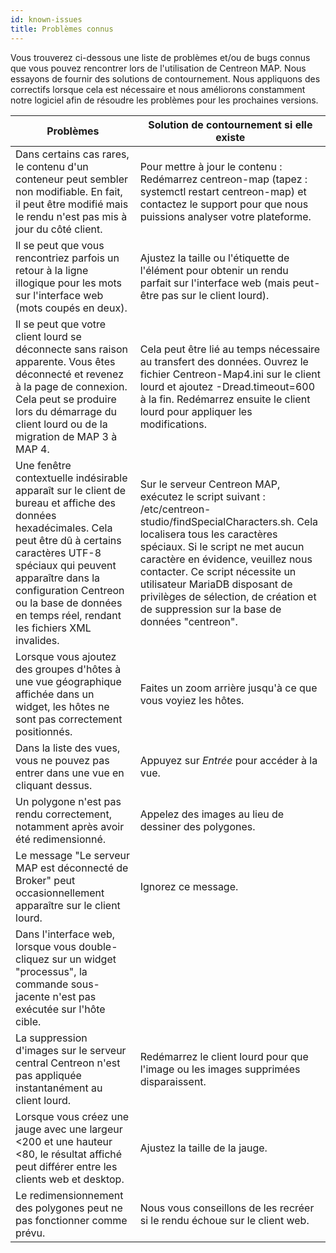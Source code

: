 ```yaml
---
id: known-issues
title: Problèmes connus
---
```


Vous trouverez ci-dessous une liste de problèmes et/ou de bugs connus que vous pouvez rencontrer lors de l'utilisation de Centreon MAP.
Nous essayons de fournir des solutions de contournement. Nous appliquons des correctifs lorsque cela est nécessaire et nous améliorons constamment notre logiciel afin de résoudre les problèmes pour les prochaines versions.

| Problèmes | Solution de contournement si elle existe |
|---|---|
| Dans certains cas rares, le contenu d'un conteneur peut sembler non modifiable. En fait, il peut être modifié mais le rendu n'est pas mis à jour du côté client. | Pour mettre à jour le contenu : Redémarrez centreon-map (tapez : systemctl restart centreon-map) et contactez le support pour que nous puissions analyser votre plateforme. |
| Il se peut que vous rencontriez parfois un retour à la ligne illogique pour les mots sur l'interface web (mots coupés en deux). | Ajustez la taille ou l'étiquette de l'élément pour obtenir un rendu parfait sur l'interface web (mais peut-être pas sur le client lourd). |
| Il se peut que votre client lourd se déconnecte sans raison apparente. Vous êtes déconnecté et revenez à la page de connexion. Cela peut se produire lors du démarrage du client lourd ou de la migration de MAP 3 à MAP 4. | Cela peut être lié au temps nécessaire au transfert des données. Ouvrez le fichier Centreon-Map4.ini sur le client lourd et ajoutez -Dread.timeout=600 à la fin. Redémarrez ensuite le client lourd pour appliquer les modifications. |
| Une fenêtre contextuelle indésirable apparaît sur le client de bureau et affiche des données hexadécimales. Cela peut être dû à certains caractères UTF-8 spéciaux qui peuvent apparaître dans la configuration Centreon ou la base de données en temps réel, rendant les fichiers XML invalides. | Sur le serveur Centreon MAP, exécutez le script suivant : /etc/centreon-studio/findSpecialCharacters.sh. Cela localisera tous les caractères spéciaux. Si le script ne met aucun caractère en évidence, veuillez nous contacter. Ce script nécessite un utilisateur MariaDB disposant de privilèges de sélection, de création et de suppression sur la base de données "centreon". |
| Lorsque vous ajoutez des groupes d'hôtes à une vue géographique affichée dans un widget, les hôtes ne sont pas correctement positionnés. | Faites un zoom arrière jusqu'à ce que vous voyiez les hôtes. |
| Dans la liste des vues, vous ne pouvez pas entrer dans une vue en cliquant dessus. | Appuyez sur *Entrée* pour accéder à la vue. |
| Un polygone n'est pas rendu correctement, notamment après avoir été redimensionné. | Appelez des images au lieu de dessiner des polygones. |
| Le message "Le serveur MAP est déconnecté de Broker" peut occasionnellement apparaître sur le client lourd. | Ignorez ce message. |
| Dans l'interface web, lorsque vous double-cliquez sur un widget "processus", la commande sous-jacente n'est pas exécutée sur l'hôte cible. |   |
| La suppression d'images sur le serveur central Centreon n'est pas appliquée instantanément au client lourd. | Redémarrez le client lourd pour que l'image ou les images supprimées disparaissent. |
| Lorsque vous créez une jauge avec une largeur &lt;200 et une hauteur &lt;80, le résultat affiché peut différer entre les clients web et desktop. | Ajustez la taille de la jauge. |
| Le redimensionnement des polygones peut ne pas fonctionner comme prévu. | Nous vous conseillons de les recréer si le rendu échoue sur le client web. |